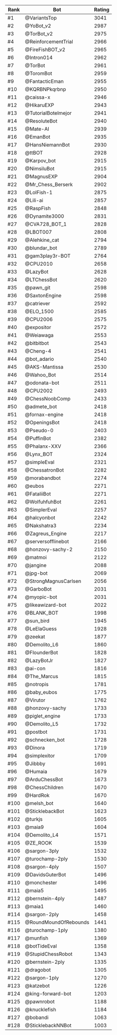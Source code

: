 Rank|Bot|Rating
---|---|---
#1|@VariantsTop|3041
#2|@YoBot_v2|2987
#3|@TorBot_v2|2975
#4|@ReinforcementTrial|2966
#5|@FireFishBOT_v2|2965
#6|@Intron014|2962
#7|@TorBot|2961
#8|@ToromBot|2959
#9|@FantacticEman|2955
#10|@KQRBNPkqrbnp|2950
#11|@caissa-x|2946
#12|@HikaruEXP|2943
#13|@TutorialBotelmejor|2941
#14|@ResoluteBot|2940
#15|@Mate-AI|2939
#16|@EmanBot|2935
#17|@HansNiemannBot|2930
#18|@ttBOT|2928
#19|@Karpov_bot|2915
#20|@NimsiluBot|2915
#21|@MagnusEXP|2904
#22|@Mr_Chess_Berserk|2902
#23|@LolFish-1|2875
#24|@Lili-ai|2857
#25|@RaspFish|2848
#26|@Dynamite3000|2831
#27|@CVA728_BOT_1|2828
#28|@LBOT007|2808
#29|@Alehkine_cat|2794
#30|@blundar_bot|2789
#31|@gam3play3r-BOT|2764
#32|@CPU2010|2658
#33|@LazyBot|2628
#34|@LTChessBot|2620
#35|@pawn_git|2598
#36|@SaxtonEngine|2598
#37|@catriever|2592
#38|@ELO_1500|2585
#39|@CPU2006|2575
#40|@expositor|2572
#41|@Weiawaga|2553
#42|@bitbitbot|2543
#43|@Cheng-4|2541
#44|@bot_adario|2540
#45|@AKS-Mantissa|2530
#46|@Wahoo_Bot|2514
#47|@odonata-bot|2511
#48|@CPU2002|2493
#49|@ChessNoobComp|2433
#50|@admete_bot|2418
#51|@fornax-engine|2418
#52|@OpeningsBot|2418
#53|@Pseudo-0|2403
#54|@PuffinBot|2382
#55|@Phalanx-XXV|2366
#56|@Lynx_BOT|2324
#57|@simpleEval|2321
#58|@ChessatronBot|2282
#59|@morabandbot|2274
#60|@eubos|2271
#61|@FataliiBot|2271
#62|@WolfuhfuhBot|2261
#63|@SimplerEval|2257
#64|@halcyonbot|2242
#65|@Nakshatra3|2234
#66|@Zagreus_Engine|2217
#67|@serversofflinebot|2166
#68|@honzovy-sachy-2|2150
#69|@matmoi|2122
#70|@jangine|2088
#71|@jpg-bot|2069
#72|@StrongMagnusCarlsen|2056
#73|@GarboBot|2031
#74|@myopic-bot|2031
#75|@likeawizard-bot|2022
#76|@BLANK_BOT|1998
#77|@sun_bird|1945
#78|@LeElaGuess|1928
#79|@zeekat|1877
#80|@Demolito_L6|1860
#81|@FlounderBot|1828
#82|@LazyBotJr|1827
#83|@ai-con|1816
#84|@The_Marcus|1815
#85|@notropis|1781
#86|@baby_eubos|1775
#87|@Virutor|1762
#88|@honzovy-sachy|1733
#89|@piglet_engine|1733
#90|@Demolito_L5|1732
#91|@postbot|1731
#92|@schnecken_bot|1728
#93|@Dinora|1719
#94|@simplexitor|1709
#95|@Jibbby|1691
#96|@Humaia|1679
#97|@ArduChessBot|1673
#98|@ChessChildren|1670
#99|@HardRok|1670
#100|@melsh_bot|1640
#101|@SticklebackBot|1623
#102|@turkjs|1605
#103|@maia9|1604
#104|@Demolito_L4|1571
#105|@ZE_ROOK|1539
#106|@sargon-3ply|1532
#107|@turochamp-2ply|1530
#108|@sargon-4ply|1507
#109|@DavidsGuterBot|1496
#110|@monchester|1496
#111|@maia5|1495
#112|@bernstein-4ply|1487
#113|@maia1|1460
#114|@sargon-2ply|1458
#115|@RoundMoundOfRebounds|1441
#116|@turochamp-1ply|1380
#117|@munfish|1369
#118|@botTideEval|1358
#119|@StupidChessRobot|1343
#120|@bernstein-2ply|1335
#121|@dragobot|1305
#122|@sargon-1ply|1270
#123|@katzebot|1226
#124|@king-forward-bot|1203
#125|@pawnrobot|1188
#126|@knucklefish|1184
#127|@bobandi|1063
#128|@SticklebackNNBot|1003
